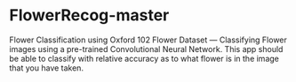 # FlowerRecog-master

Flower Classification using Oxford 102 Flower Dataset — Classifying Flower images using a pre-trained
Convolutional Neural Network. This app should be able to classify with relative accuracy as to what flower is in the
image that you have taken.
